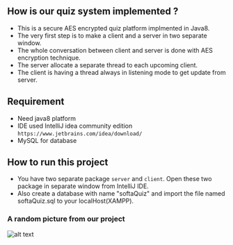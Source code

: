 ## How is our quiz system implemented ?
* This is a secure AES encrypted quiz platform implmented in Java8.
* The very first step is to make a client and a server in two separate window.
* The whole conversation between client and server is done with AES encryption technique.
* The server allocate a separate thread to each upcoming client.
* The client is having a thread always in listening mode to get update from server.


## Requirement
* Need java8 platform
* IDE used IntelliJ idea community edition `https://www.jetbrains.com/idea/download/`
* MySQL for database 

## How to run this project
* You have two separate package `server` and `client`. Open these two package in separate window from IntelliJ IDE.
* Also create a database with name "softaQuiz" and import the file named softaQuiz.sql to your localHost(XAMPP).


### A random picture from our project
![alt text](https://github.com/UnixLoverSaurabh/SoftaQuiz/image/demo.png)
